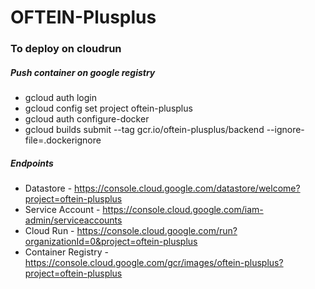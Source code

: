 # OFTEIN-Plusplus

### To deploy on cloudrun
##### Push container on google registry
* gcloud auth login
* gcloud config set project oftein-plusplus
* gcloud auth configure-docker
* gcloud builds submit --tag gcr.io/oftein-plusplus/backend --ignore-file=.dockerignore

##### Endpoints
* Datastore - https://console.cloud.google.com/datastore/welcome?project=oftein-plusplus
* Service Account - https://console.cloud.google.com/iam-admin/serviceaccounts
* Cloud Run - https://console.cloud.google.com/run?organizationId=0&project=oftein-plusplus
* Container Registry - https://console.cloud.google.com/gcr/images/oftein-plusplus?project=oftein-plusplus